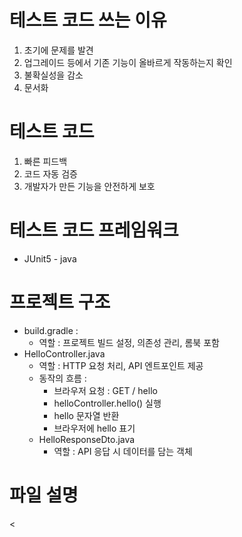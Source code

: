 # 테스트 코드 쓰는 이유

1. 초기에 문제를 발견
2. 업그레이드 등에서 기존 기능이 올바르게 작동하는지 확인
3. 불확실성을 감소
4. 문서화

# 테스트 코드

1. 빠른 피드백
2. 코드 자동 검증
3. 개발자가 만든 기능을 안전하게 보호

# 테스트 코드 프레임워크
- JUnit5 - java

# 프로젝트 구조
- build.gradle :
  - 역할 : 프로젝트 빌드 설정, 의존성 관리, 롬북 포함
- HelloController.java
  - 역할 : HTTP 요청 처리, API 엔트포인트 제공
  - 동작의 흐름 : 
    - 브라우저 요청 : GET / hello
    - helloController.hello() 실행
    - hello 문자열 반환
    - 브라우저에 hello 표기
  - HelloResponseDto.java
    - 역할 : API 응답 시 데이터를 담는 객체
  
# 파일 설명
<
